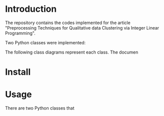 # Introduction

The repository contains the codes implemented for the article "Preprocessing Techniques for Qualitative data Clustering via Integer Linear Programming".

Two Python classes were implemented:

The following class diagrams represent each class. The documen

# Install



# Usage

There are two Python classes that 
